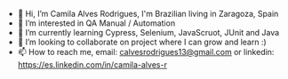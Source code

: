 - 👋 Hi, I’m Camila Alves Rodrigues, I'm Brazilian living in Zaragoza, Spain
- 👀 I’m interested in QA Manual / Automation
- 🌱 I’m currently learning Cypress, Selenium, JavaScruot, JUnit and Java
- 💞️ I’m looking to collaborate on project where I can grow and learn :)
- 📫 How to reach me, email: calvesrodrigues13@gmail.com or linkedin: https://es.linkedin.com/in/camila-alves-r

<!---
camilalves13/camilalves13 is a ✨ special ✨ repository because its `README.md` (this file) appears on your GitHub profile.
You can click the Preview link to take a look at your changes.
--->
